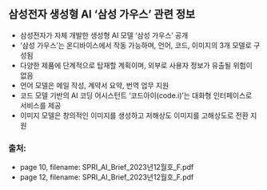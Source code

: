 ## 삼성전자 생성형 AI ‘삼성 가우스’ 관련 정보  

- 삼성전자가 자체 개발한 생성형 AI 모델 ‘삼성 가우스’ 공개  
- ‘삼성 가우스’는 온디바이스에서 작동 가능하며, 언어, 코드, 이미지의 3개 모델로 구성됨  
- 다양한 제품에 단계적으로 탑재할 계획이며, 외부로 사용자 정보가 유출될 위험이 없음  
- 언어 모델은 메일 작성, 계약서 요약, 번역 업무 지원  
- 코드 모델 기반의 AI 코딩 어시스턴트 ‘코드아이(code.i)’는 대화형 인터페이스로 서비스를 제공  
- 이미지 모델은 창의적인 이미지를 생성하고 저해상도 이미지를 고해상도로 전환 지원  
  
### 출처:  
- page 10, filename: SPRI_AI_Brief_2023년12월호_F.pdf  
- page 12, filename: SPRI_AI_Brief_2023년12월호_F.pdf